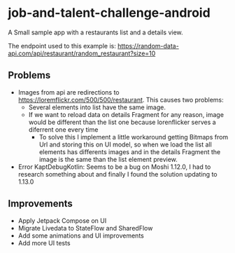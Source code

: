 # job-and-talent-challenge-android
A Small sample app with a restaurants list and a details view.

The endpoint used to this example is: https://random-data-api.com/api/restaurant/random_restaurant?size=10

## Problems
- Images from api are redirections to https://loremflickr.com/500/500/restaurant. This causes two problems:
  - Several elements into list have the same image.
  - If we want to reload data on details Fragment for any reason, image would be different than the list one because lorenflicker serves a diferrent one every time
    - To solve this I implement a little workaround getting Bitmaps from Url and storing this on UI model, so when we load the list all elements has differents images and in the details Fragment the image is the same than the list element preview.
- Error KaptDebugKotlin: Seems to be a bug on Moshi 1.12.0, I had to research something about and finally I found the solution updating to 1.13.0

## Improvements
- Apply Jetpack Compose on UI
- Migrate Livedata to StateFlow and SharedFlow
- Add some animations and UI improvements
- Add more UI tests
